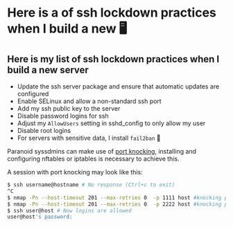 # Here is a of ssh lockdown practices when I build a new 🖥️

## Here is my list of ssh lockdown practices when I build a new server

- Update the ssh server package and ensure that automatic updates are configured
- Enable SELinux and allow a non-standard ssh port
- Add my ssh public key to the server
- Disable password logins for ssh
- Adjust my `AllowUsers` setting in sshd_config to only allow my user
- Disable root logins
- For servers with sensitive data, I install `fail2ban` 🚫

Paranoid syssdmins can make use of [port knocking](https://wiki.archlinux.org/title/Port_knocking), installing and configuring nftables or iptables is necessary to achieve this.

A session with port knocking may look like this:

```sh
$ ssh username@hostname # No response (Ctrl+c to exit)
^C
$ nmap -Pn --host-timeout 201 --max-retries 0  -p 1111 host #knocking port 1111
$ nmap -Pn --host-timeout 201 --max-retries 0  -p 2222 host #knocking port 2222
$ ssh user@host # Now logins are allowed
user@host's password:
```
